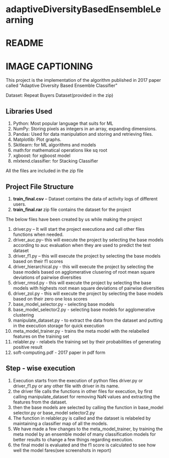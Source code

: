 # adaptiveDiversityBasedEnsembleLearning

# README #

# IMAGE CAPTIONING #

This project is the implementation of the algorithm published in 2017 paper called "Adaptive Diversity Based Ensemble Classifier"

Dataset:  Repeat Buyers Dataset(provided in the zip)

## Libraries Used ##
1. Python: Most popular language that suits for ML
2. NumPy:  Storing pixels as integers in an array, expanding dimensions.
3. Pandas: Used for data manipulation and storing and retrieving files.
4. Matplotlib: Plot graphs.
5. Skitlearn: for ML algorithms and models
6. math:for mathematical operations like sq root
7. xgboost: for xgboost model
8. mlxtend.classifier: for Stacking Classifier

All the files are included in the zip file
## Project File Structure ##
1. <b> train_final.csv</b> – Dataset contains the data of activity logs of different users.
2. <b> train_final.rar </b> zip file contains the dataset for the project
 
The below files have been created by us while making the project 
1. driver.py – It will start the project executiona and call other files functions when needed.
2. driver_auc.py– this will execute the project by selecting the base models according to auc evaluation when they are used to predict the test dataset
3. driver_f1.py – this will execute the project by selecting the base models based on their f1 scores
4. driver_hierarchical.py - this will execute the project by selecting the base models based on agglomerative clusering of root mean square deviations of pairwise diversities
5. driver_rmsd.py - this will execute the project by selecting the base models with highests root mean square deviations of pairwise diversities
6. driver_zol.py - this will execute the project by selecting the base models based on their zero one loss scores
7. base_model_selector.py - selecting base models
8. base_model_selector2.py - selecting base models for agglomerative clustering
9. manipulate_dataset.py - to extract the data from the dataset and putting in the execution storage for quick execution
10. meta_model_trainer.py - trains the meta model with the relabelled features on the training set
11. relabler.py - relabels the training set by their probabilities of generating positive result
12. soft-computing.pdf - 2017 paper in pdf form


## Step - wise execution ##
1. Execution starts from the execution of python files driver.py or driver_f1.py or any other file with driver in its name.
2. the driver file calls the functions in other files for execution, by first calling manipulate_dataset for removing NaN values and extracting the features from the dataset.
3. then the base models are selected by calling the function in base_model selector.py or base_model selector2.py
4. The function in relabler.py is called and the dataset is relabeled by maintaining a classifier map of all the models.
5. We have made a few changes to the meta_model_trainer, by training the meta model by an ensemble model of many classification models for better results to change a few things regarding execution.
6. the final model is evaluated and the f1 score is calculated to see how well the model fares(see screenshots in report)



